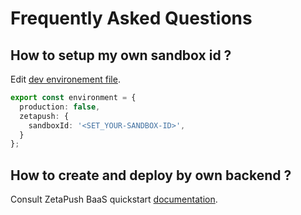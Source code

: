 # Frequently Asked Questions

##  How to setup my own sandbox id ?

Edit [dev environement file](..//src/environments/environment.ts).

```ts
export const environment = {
  production: false,
  zetapush: {
    sandboxId: '<SET_YOUR-SANDBOX-ID>',
  }
};
```

## How to create and deploy by own backend ?

Consult ZetaPush BaaS quickstart [documentation](https://doc.zetapush.com/quickstart/).
